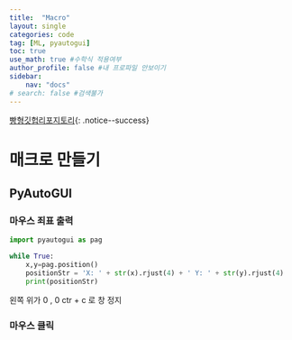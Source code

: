 ```yaml
---
title:  "Macro"
layout: single
categories: code
tag: [ML, pyautogui]
toc: true
use_math: true #수학식 적용여부
author_profile: false #내 프로파일 안보이기
sidebar:
    nav: "docs" 
# search: false #검색불가
---
```

[빵형깃헙리포지토리](https://github.com/kairess?tab=repositories){: .notice--success}
# 매크로 만들기
## PyAutoGUI

### 마우스 죄표 출력

```py
import pyautogui as pag

while True:
    x,y=pag.position()
    positionStr = 'X: ' + str(x).rjust(4) + ' Y: ' + str(y).rjust(4)
    print(positionStr)
```
왼쪽 위가 0 , 0
ctr + c 로 창 정지
### 마우스 클릭


